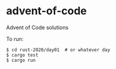 # advent-of-code
Advent of Code solutions

To run:

```console
$ cd rust-2020/day01  # or whatever day
$ cargo test
$ cargo run
```
